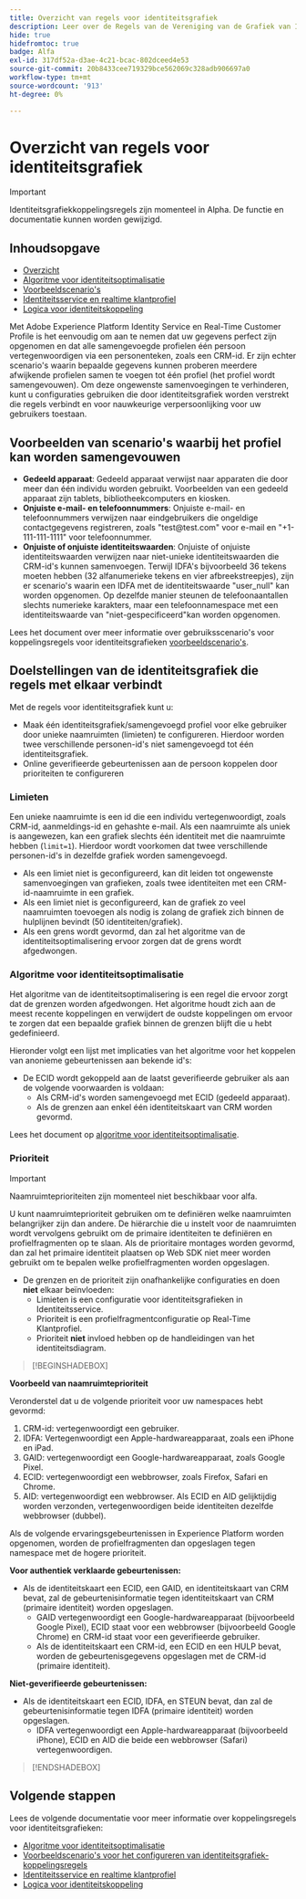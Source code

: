 ```yaml
---
title: Overzicht van regels voor identiteitsgrafiek
description: Leer over de Regels van de Vereniging van de Grafiek van Identiteit in de Dienst van de Identiteit.
hide: true
hidefromtoc: true
badge: Alfa
exl-id: 317df52a-d3ae-4c21-bcac-802dceed4e53
source-git-commit: 20b8433cee719329bce562069c328adb906697a0
workflow-type: tm+mt
source-wordcount: '913'
ht-degree: 0%

---
```


# Overzicht van regels voor identiteitsgrafiek

>[!IMPORTANT]
>
>Identiteitsgrafiekkoppelingsregels zijn momenteel in Alpha. De functie en documentatie kunnen worden gewijzigd.

## Inhoudsopgave

* [Overzicht](./overview.md)
* [Algoritme voor identiteitsoptimalisatie](./identity-optimization-algorithm.md)
* [Voorbeeldscenario&#39;s](./example-scenarios.md)
* [Identiteitsservice en realtime klantprofiel](identity-and-profile.md)
* [Logica voor identiteitskoppeling](./identity-linking-logic.md)

Met Adobe Experience Platform Identity Service en Real-Time Customer Profile is het eenvoudig om aan te nemen dat uw gegevens perfect zijn opgenomen en dat alle samengevoegde profielen één persoon vertegenwoordigen via een personenteken, zoals een CRM-id. Er zijn echter scenario&#39;s waarin bepaalde gegevens kunnen proberen meerdere afwijkende profielen samen te voegen tot één profiel (het profiel wordt samengevouwen). Om deze ongewenste samenvoegingen te verhinderen, kunt u configuraties gebruiken die door identiteitsgrafiek worden verstrekt die regels verbindt en voor nauwkeurige verpersoonlijking voor uw gebruikers toestaan.

## Voorbeelden van scenario&#39;s waarbij het profiel kan worden samengevouwen

* **Gedeeld apparaat**: Gedeeld apparaat verwijst naar apparaten die door meer dan één individu worden gebruikt. Voorbeelden van een gedeeld apparaat zijn tablets, bibliotheekcomputers en kiosken.
* **Onjuiste e-mail- en telefoonnummers**: Onjuiste e-mail- en telefoonnummers verwijzen naar eindgebruikers die ongeldige contactgegevens registreren, zoals &quot;test<span>@test.com&quot; voor e-mail en &quot;+1-111-111-1111&quot; voor telefoonnummer.
* **Onjuiste of onjuiste identiteitswaarden**: Onjuiste of onjuiste identiteitswaarden verwijzen naar niet-unieke identiteitswaarden die CRM-id&#39;s kunnen samenvoegen. Terwijl IDFA&#39;s bijvoorbeeld 36 tekens moeten hebben (32 alfanumerieke tekens en vier afbreekstreepjes), zijn er scenario&#39;s waarin een IDFA met de identiteitswaarde &quot;user_null&quot; kan worden opgenomen. Op dezelfde manier steunen de telefoonaantallen slechts numerieke karakters, maar een telefoonnamespace met een identiteitswaarde van &quot;niet-gespecificeerd&quot;kan worden opgenomen.

Lees het document over meer informatie over gebruiksscenario&#39;s voor koppelingsregels voor identiteitsgrafieken [voorbeeldscenario&#39;s](./example-scenarios.md).

## Doelstellingen van de identiteitsgrafiek die regels met elkaar verbindt

Met de regels voor identiteitsgrafiek kunt u:

* Maak één identiteitsgrafiek/samengevoegd profiel voor elke gebruiker door unieke naamruimten (limieten) te configureren. Hierdoor worden twee verschillende personen-id&#39;s niet samengevoegd tot één identiteitsgrafiek.
* Online geverifieerde gebeurtenissen aan de persoon koppelen door prioriteiten te configureren

### Limieten

Een unieke naamruimte is een id die een individu vertegenwoordigt, zoals CRM-id, aanmeldings-id en gehashte e-mail. Als een naamruimte als uniek is aangewezen, kan een grafiek slechts één identiteit met die naamruimte hebben (`limit=1`). Hierdoor wordt voorkomen dat twee verschillende personen-id&#39;s in dezelfde grafiek worden samengevoegd.

* Als een limiet niet is geconfigureerd, kan dit leiden tot ongewenste samenvoegingen van grafieken, zoals twee identiteiten met een CRM-id-naamruimte in een grafiek.
* Als een limiet niet is geconfigureerd, kan de grafiek zo veel naamruimten toevoegen als nodig is zolang de grafiek zich binnen de hulplijnen bevindt (50 identiteiten/grafiek).
* Als een grens wordt gevormd, dan zal het algoritme van de identiteitsoptimalisering ervoor zorgen dat de grens wordt afgedwongen.

### Algoritme voor identiteitsoptimalisatie

Het algoritme van de identiteitsoptimalisering is een regel die ervoor zorgt dat de grenzen worden afgedwongen. Het algoritme houdt zich aan de meest recente koppelingen en verwijdert de oudste koppelingen om ervoor te zorgen dat een bepaalde grafiek binnen de grenzen blijft die u hebt gedefinieerd.

Hieronder volgt een lijst met implicaties van het algoritme voor het koppelen van anonieme gebeurtenissen aan bekende id&#39;s:

* De ECID wordt gekoppeld aan de laatst geverifieerde gebruiker als aan de volgende voorwaarden is voldaan:
   * Als CRM-id&#39;s worden samengevoegd met ECID (gedeeld apparaat).
   * Als de grenzen aan enkel één identiteitskaart van CRM worden gevormd.

Lees het document op [algoritme voor identiteitsoptimalisatie](./identity-optimization-algorithm.md).

### Prioriteit

>[!IMPORTANT]
>
>Naamruimteprioriteiten zijn momenteel niet beschikbaar voor alfa.

U kunt naamruimteprioriteit gebruiken om te definiëren welke naamruimten belangrijker zijn dan andere. De hiërarchie die u instelt voor de naamruimten wordt vervolgens gebruikt om de primaire identiteiten te definiëren en profielfragmenten op te slaan. Als de prioritaire montages worden gevormd, dan zal het primaire identiteit plaatsen op Web SDK niet meer worden gebruikt om te bepalen welke profielfragmenten worden opgeslagen.

* De grenzen en de prioriteit zijn onafhankelijke configuraties en doen **niet** elkaar beïnvloeden:
   * Limieten is een configuratie voor identiteitsgrafieken in Identiteitsservice.
   * Prioriteit is een profielfragmentconfiguratie op Real-Time Klantprofiel.
   * Prioriteit **niet** invloed hebben op de handleidingen van het identiteitsdiagram.

>[!BEGINSHADEBOX]

**Voorbeeld van naamruimteprioriteit**

Veronderstel dat u de volgende prioriteit voor uw namespaces hebt gevormd:

1. CRM-id: vertegenwoordigt een gebruiker.
2. IDFA: Vertegenwoordigt een Apple-hardwareapparaat, zoals een iPhone en iPad.
3. GAID: vertegenwoordigt een Google-hardwareapparaat, zoals Google Pixel.
4. ECID: vertegenwoordigt een webbrowser, zoals Firefox, Safari en Chrome.
5. AID: vertegenwoordigt een webbrowser.
Als ECID en AID gelijktijdig worden verzonden, vertegenwoordigen beide identiteiten dezelfde webbrowser (dubbel).

Als de volgende ervaringsgebeurtenissen in Experience Platform worden opgenomen, worden de profielfragmenten dan opgeslagen tegen namespace met de hogere prioriteit.

**Voor authentiek verklaarde gebeurtenissen:**

* Als de identiteitskaart een ECID, een GAID, en identiteitskaart van CRM bevat, zal de gebeurtenisinformatie tegen identiteitskaart van CRM (primaire identiteit) worden opgeslagen.
   * GAID vertegenwoordigt een Google-hardwareapparaat (bijvoorbeeld Google Pixel), ECID staat voor een webbrowser (bijvoorbeeld Google Chrome) en CRM-id staat voor een geverifieerde gebruiker.
   * Als de identiteitskaart een CRM-id, een ECID en een HULP bevat, worden de gebeurtenisgegevens opgeslagen met de CRM-id (primaire identiteit).

**Niet-geverifieerde gebeurtenissen:**

* Als de identiteitskaart een ECID, IDFA, en STEUN bevat, dan zal de gebeurtenisinformatie tegen IDFA (primaire identiteit) worden opgeslagen.
   * IDFA vertegenwoordigt een Apple-hardwareapparaat (bijvoorbeeld iPhone), ECID en AID die beide een webbrowser (Safari) vertegenwoordigen.

>[!ENDSHADEBOX]

## Volgende stappen

Lees de volgende documentatie voor meer informatie over koppelingsregels voor identiteitsgrafieken:

* [Algoritme voor identiteitsoptimalisatie](./identity-optimization-algorithm.md)
* [Voorbeeldscenario&#39;s voor het configureren van identiteitsgrafiek-koppelingsregels](./example-scenarios.md)
* [Identiteitsservice en realtime klantprofiel](identity-and-profile.md)
* [Logica voor identiteitskoppeling](./identity-linking-logic.md)
